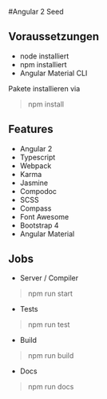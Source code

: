 #Angular 2 Seed

## Voraussetzungen

- node installiert
- npm installiert
- Angular Material CLI

Pakete installieren via 

> npm install

## Features

- Angular 2
- Typescript
- Webpack
- Karma 
- Jasmine
- Compodoc
- SCSS
- Compass
- Font Awesome
- Bootstrap 4 
- Angular Material

## Jobs

- Server / Compiler 
> npm run start
- Tests
> npm run test
- Build
> npm run build
- Docs
> npm run docs